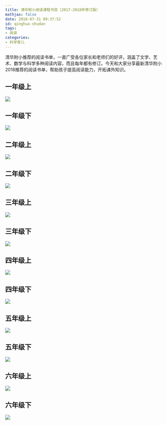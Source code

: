 ```yaml
---
title: 清华附小阅读课程书目（2017-2018年修订版）
mathjax: false
date: 2018-07-31 09:37:52
id: qinghua-shudan
tags:
- 阅读
categories:
- 科学育儿
---
```


清华附小推荐的阅读书单，一直广受各位家长和老师们的好评，涵盖了文学、艺术、数学与科学多种阅读内容，而且每年都有修订。今天和大家分享最新清华附小2018推荐的阅读书单，帮助孩子提高阅读能力，开拓课外知识。

<!---more--->

## 一年级上

![](https://zymin-1255632454.cos.ap-shanghai.myqcloud.com/reading/1.png)

## 一年级下

![](https://zymin-1255632454.cos.ap-shanghai.myqcloud.com/reading/2.png)

## 二年级上

![](https://zymin-1255632454.cos.ap-shanghai.myqcloud.com/reading/3.png)

## 二年级下

![](https://zymin-1255632454.cos.ap-shanghai.myqcloud.com/reading/4.png)

## 三年级上

![](https://zymin-1255632454.cos.ap-shanghai.myqcloud.com/reading/5.png)

## 三年级下

![](https://zymin-1255632454.cos.ap-shanghai.myqcloud.com/reading/6.png)

## 四年级上

![](https://zymin-1255632454.cos.ap-shanghai.myqcloud.com/reading/7.png)

## 四年级下

![](https://zymin-1255632454.cos.ap-shanghai.myqcloud.com/reading/8.png)

## 五年级上

![](https://zymin-1255632454.cos.ap-shanghai.myqcloud.com/reading/9.png)

## 五年级下

![](https://zymin-1255632454.cos.ap-shanghai.myqcloud.com/reading/10.png)

## 六年级上

![](https://zymin-1255632454.cos.ap-shanghai.myqcloud.com/reading/11.png)

## 六年级下

![](https://zymin-1255632454.cos.ap-shanghai.myqcloud.com/reading/12.png)